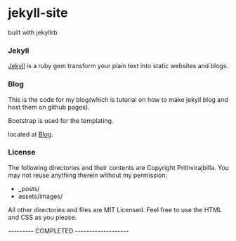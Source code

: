 jekyll-site
===========

built with jekyllrb

### Jekyll
[Jekyll](http://www.jekyllrb.com) is a ruby gem transform your plain text into static websites and blogs.


### Blog

This is the code for my blog(which is tutorial on how to make jekyll blog and host them on github pages).

Bootstrap is used for the templating.

located at [Blog](http://blog.prithvirajbilla.com).

### License

The following directories and their contents are Copyright Prithvirajbilla. You may not reuse anything therein without my permission:
   * _posts/
   * assets/images/

All other directories and files are MIT Licensed. Feel free to use the HTML and CSS as you please.

--------- COMPLETED -------------------
